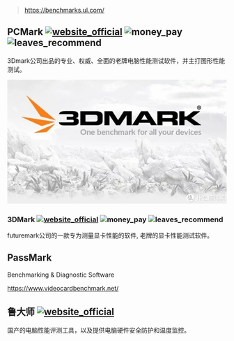> https://benchmarks.ul.com/

## PCMark [![website_official](https://gitbook07.oss-cn-hangzhou.aliyuncs.com/website_official.svg)](https://www.3dmark.com/) ![money_pay](https://gitbook07.oss-cn-hangzhou.aliyuncs.com/money_pay.svg) ![leaves_recommend](https://gitbook07.oss-cn-hangzhou.aliyuncs.com/leaves_rec.svg)

3Dmark公司出品的专业、权威、全面的老牌电脑性能测试软件，并主打图形性能测试。

![img](../../../.gitbook/assets/z-system-eva-3dmark.png)

### 3DMark [![website_official](https://gitbook07.oss-cn-hangzhou.aliyuncs.com/website_official.svg)](https://www.3dmark.com/) ![money_pay](https://gitbook07.oss-cn-hangzhou.aliyuncs.com/money_pay.svg) ![leaves_recommend](https://gitbook07.oss-cn-hangzhou.aliyuncs.com/leaves_rec.svg)

futuremark公司的一款专为测量显卡性能的软件, 老牌的显卡性能测试软件。

## PassMark

Benchmarking & Diagnostic Software

https://www.videocardbenchmark.net/


## 鲁大师 [![website_official](https://gitbook07.oss-cn-hangzhou.aliyuncs.com/website_official.svg)](https://www.ludashi.com/) 

国产的电脑性能评测工具，以及提供电脑硬件安全防护和温度监控。

